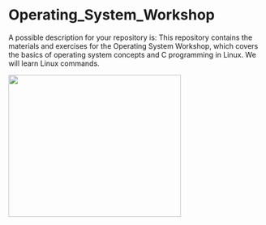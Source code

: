 # Operating_System_Workshop
A possible description for your repository is:  This repository contains the materials and exercises for the Operating System Workshop, which covers the basics of operating system concepts and C programming in Linux. We will learn Linux commands.

<img width="340" height="280" src="https://thelittlelabs.com/wp-content/uploads/2020/11/C_Dribbble.gif">
